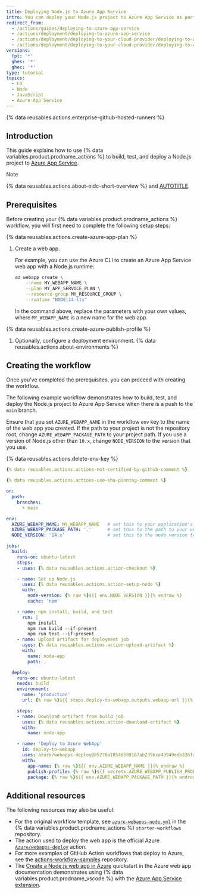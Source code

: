 ```yaml
---
title: Deploying Node.js to Azure App Service
intro: You can deploy your Node.js project to Azure App Service as part of your continuous deployment (CD) workflows.
redirect_from:
  - /actions/guides/deploying-to-azure-app-service
  - /actions/deployment/deploying-to-azure-app-service
  - /actions/deployment/deploying-to-your-cloud-provider/deploying-to-azure-app-service
  - /actions/deployment/deploying-to-your-cloud-provider/deploying-to-azure/deploying-nodejs-to-azure-app-service
versions:
  fpt: '*'
  ghes: '*'
  ghec: '*'
type: tutorial
topics:
  - CD
  - Node
  - JavaScript
  - Azure App Service
---
```


{% data reusables.actions.enterprise-github-hosted-runners %}

## Introduction

This guide explains how to use {% data variables.product.prodname_actions %} to build, test, and deploy a Node.js project to [Azure App Service](https://azure.microsoft.com/services/app-service/).

> [!NOTE]
> {% data reusables.actions.about-oidc-short-overview %} and [AUTOTITLE](/actions/deployment/security-hardening-your-deployments/configuring-openid-connect-in-azure).

## Prerequisites

Before creating your {% data variables.product.prodname_actions %} workflow, you will first need to complete the following setup steps:

{% data reusables.actions.create-azure-app-plan %}

1. Create a web app.

   For example, you can use the Azure CLI to create an Azure App Service web app with a Node.js runtime:

   ```bash copy
   az webapp create \
       --name MY_WEBAPP_NAME \
       --plan MY_APP_SERVICE_PLAN \
       --resource-group MY_RESOURCE_GROUP \
       --runtime "NODE|14-lts"
   ```

   In the command above, replace the parameters with your own values, where `MY_WEBAPP_NAME` is a new name for the web app.

{% data reusables.actions.create-azure-publish-profile %}

1. Optionally, configure a deployment environment. {% data reusables.actions.about-environments %}

## Creating the workflow

Once you've completed the prerequisites, you can proceed with creating the workflow.

The following example workflow demonstrates how to build, test, and deploy the Node.js project to Azure App Service when there is a push to the `main` branch.

Ensure that you set `AZURE_WEBAPP_NAME` in the workflow `env` key to the name of the web app you created. If the path to your project is not the repository root, change `AZURE_WEBAPP_PACKAGE_PATH` to your project path. If you use a version of Node.js other than `10.x`, change `NODE_VERSION` to the version that you use.

{% data reusables.actions.delete-env-key %}

```yaml copy
{% data reusables.actions.actions-not-certified-by-github-comment %}

{% data reusables.actions.actions-use-sha-pinning-comment %}

on:
  push:
    branches:
      - main

env:
  AZURE_WEBAPP_NAME: MY_WEBAPP_NAME   # set this to your application's name
  AZURE_WEBAPP_PACKAGE_PATH: '.'      # set this to the path to your web app project, defaults to the repository root
  NODE_VERSION: '14.x'                # set this to the node version to use

jobs:
  build:
    runs-on: ubuntu-latest
    steps:
    - uses: {% data reusables.actions.action-checkout %}

    - name: Set up Node.js
      uses: {% data reusables.actions.action-setup-node %}
      with:
        node-version: {% raw %}${{ env.NODE_VERSION }}{% endraw %}
        cache: 'npm'

    - name: npm install, build, and test
      run: |
        npm install
        npm run build --if-present
        npm run test --if-present
    - name: Upload artifact for deployment job
      uses: {% data reusables.actions.action-upload-artifact %}
      with:
        name: node-app
        path: .

  deploy:
    runs-on: ubuntu-latest
    needs: build
    environment:
      name: 'production'
      url: {% raw %}${{ steps.deploy-to-webapp.outputs.webapp-url }}{% endraw %}

    steps:
    - name: Download artifact from build job
      uses: {% data reusables.actions.action-download-artifact %}
      with:
        name: node-app

    - name: 'Deploy to Azure WebApp'
      id: deploy-to-webapp
      uses: azure/webapps-deploy@85270a1854658d167ab239bce43949edb336fa7c
      with:
        app-name: {% raw %}${{ env.AZURE_WEBAPP_NAME }}{% endraw %}
        publish-profile: {% raw %}${{ secrets.AZURE_WEBAPP_PUBLISH_PROFILE }}{% endraw %}
        package: {% raw %}${{ env.AZURE_WEBAPP_PACKAGE_PATH }}{% endraw %}
```

## Additional resources

The following resources may also be useful:

* For the original workflow template, see [`azure-webapps-node.yml`](https://github.com/actions/starter-workflows/blob/main/deployments/azure-webapps-node.yml) in the {% data variables.product.prodname_actions %} `starter-workflows` repository.
* The action used to deploy the web app is the official Azure [`Azure/webapps-deploy`](https://github.com/Azure/webapps-deploy) action.
* For more examples of GitHub Action workflows that deploy to Azure, see the [actions-workflow-samples](https://github.com/Azure/actions-workflow-samples) repository.
* The [Create a Node.js web app in Azure](https://docs.microsoft.com/azure/app-service/quickstart-nodejs) quickstart in the Azure web app documentation demonstrates using {% data variables.product.prodname_vscode %} with the [Azure App Service extension](https://marketplace.visualstudio.com/items?itemName=ms-azuretools.vscode-azureappservice).
